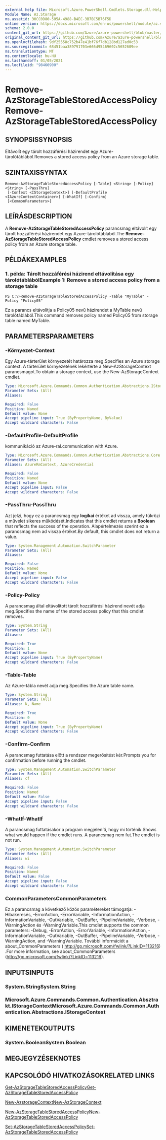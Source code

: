 ```yaml
---
external help file: Microsoft.Azure.PowerShell.Cmdlets.Storage.dll-Help.xml
Module Name: Az.Storage
ms.assetid: 30CC0D80-505A-4988-B4EC-3B7BC5B76F5D
online version: https://docs.microsoft.com/en-us/powershell/module/az.storage/remove-azstoragetablestoredaccesspolicy
schema: 2.0.0
content_git_url: https://github.com/Azure/azure-powershell/blob/master/src/Storage/Storage.Management/help/Remove-AzStorageTableStoredAccessPolicy.md
original_content_git_url: https://github.com/Azure/azure-powershell/blob/master/src/Storage/Storage.Management/help/Remove-AzStorageTableStoredAccessPolicy.md
ms.openlocfilehash: 9df25558c752b47e41bf76f7db128bd127ad0c53
ms.sourcegitcommit: 68451baa389791703e666d95469602c5652609ee
ms.translationtype: MT
ms.contentlocale: hu-HU
ms.lasthandoff: 01/05/2021
ms.locfileid: "98466900"
---
```

# <span data-ttu-id="f9090-101">Remove-AzStorageTableStoredAccessPolicy</span><span class="sxs-lookup"><span data-stu-id="f9090-101">Remove-AzStorageTableStoredAccessPolicy</span></span>

## <span data-ttu-id="f9090-102">SYNOPSIS</span><span class="sxs-lookup"><span data-stu-id="f9090-102">SYNOPSIS</span></span>
<span data-ttu-id="f9090-103">Eltávolít egy tárolt hozzáférési házirendet egy Azure-tárolótáblából.</span><span class="sxs-lookup"><span data-stu-id="f9090-103">Removes a stored access policy from an Azure storage table.</span></span>

## <span data-ttu-id="f9090-104">SZINTAXIS</span><span class="sxs-lookup"><span data-stu-id="f9090-104">SYNTAX</span></span>

```
Remove-AzStorageTableStoredAccessPolicy [-Table] <String> [-Policy] <String> [-PassThru]
 [-Context <IStorageContext>] [-DefaultProfile <IAzureContextContainer>] [-WhatIf] [-Confirm]
 [<CommonParameters>]
```

## <span data-ttu-id="f9090-105">LEÍRÁS</span><span class="sxs-lookup"><span data-stu-id="f9090-105">DESCRIPTION</span></span>
<span data-ttu-id="f9090-106">A **Remove-AzStorageTableStoredAccessPolicy** parancsmag eltávolít egy tárolt hozzáférési házirendet egy Azure-tárolótáblából.</span><span class="sxs-lookup"><span data-stu-id="f9090-106">The **Remove-AzStorageTableStoredAccessPolicy** cmdlet removes a stored access policy from an Azure storage table.</span></span>

## <span data-ttu-id="f9090-107">PÉLDÁK</span><span class="sxs-lookup"><span data-stu-id="f9090-107">EXAMPLES</span></span>

### <span data-ttu-id="f9090-108">1. példa: Tárolt hozzáférési házirend eltávolítása egy tárolótáblából</span><span class="sxs-lookup"><span data-stu-id="f9090-108">Example 1: Remove a stored access policy from a storage table</span></span>
```
PS C:\>Remove-AzStorageTableStoredAccessPolicy -Table "MyTable" -Policy "Policy05"
```

<span data-ttu-id="f9090-109">Ez a parancs eltávolítja a Policy05 nevű házirendet a MyTable nevű tárolótáblából.</span><span class="sxs-lookup"><span data-stu-id="f9090-109">This command removes policy named Policy05 from storage table named MyTable.</span></span>

## <span data-ttu-id="f9090-110">PARAMETERS</span><span class="sxs-lookup"><span data-stu-id="f9090-110">PARAMETERS</span></span>

### <span data-ttu-id="f9090-111">-Környezet</span><span class="sxs-lookup"><span data-stu-id="f9090-111">-Context</span></span>
<span data-ttu-id="f9090-112">Egy Azure-tárterület környezetét határozza meg.</span><span class="sxs-lookup"><span data-stu-id="f9090-112">Specifies an Azure storage context.</span></span>
<span data-ttu-id="f9090-113">A tárterület környezetének lekértérte a New-AzStorageContext parancsmagot.</span><span class="sxs-lookup"><span data-stu-id="f9090-113">To obtain a storage context, use the New-AzStorageContext cmdlet.</span></span>

```yaml
Type: Microsoft.Azure.Commands.Common.Authentication.Abstractions.IStorageContext
Parameter Sets: (All)
Aliases:

Required: False
Position: Named
Default value: None
Accept pipeline input: True (ByPropertyName, ByValue)
Accept wildcard characters: False
```

### <span data-ttu-id="f9090-114">-DefaultProfile</span><span class="sxs-lookup"><span data-stu-id="f9090-114">-DefaultProfile</span></span>
<span data-ttu-id="f9090-115">kommunikáció az Azure-ral.</span><span class="sxs-lookup"><span data-stu-id="f9090-115">communication with Azure.</span></span>

```yaml
Type: Microsoft.Azure.Commands.Common.Authentication.Abstractions.Core.IAzureContextContainer
Parameter Sets: (All)
Aliases: AzureRmContext, AzureCredential

Required: False
Position: Named
Default value: None
Accept pipeline input: False
Accept wildcard characters: False
```

### <span data-ttu-id="f9090-116">-PassThru</span><span class="sxs-lookup"><span data-stu-id="f9090-116">-PassThru</span></span>
<span data-ttu-id="f9090-117">Azt jelzi, hogy ez a parancsmag egy **logikai** értéket ad vissza, amely tükrözi a művelet sikeres működését.</span><span class="sxs-lookup"><span data-stu-id="f9090-117">Indicates that this cmdlet returns a **Boolean** that reflects the success of the operation.</span></span>
<span data-ttu-id="f9090-118">Alapértelmezés szerint ez a parancsmag nem ad vissza értéket.</span><span class="sxs-lookup"><span data-stu-id="f9090-118">By default, this cmdlet does not return a value.</span></span>

```yaml
Type: System.Management.Automation.SwitchParameter
Parameter Sets: (All)
Aliases:

Required: False
Position: Named
Default value: None
Accept pipeline input: False
Accept wildcard characters: False
```

### <span data-ttu-id="f9090-119">-Policy</span><span class="sxs-lookup"><span data-stu-id="f9090-119">-Policy</span></span>
<span data-ttu-id="f9090-120">A parancsmag által eltávolított tárolt hozzáférési házirend nevét adja meg.</span><span class="sxs-lookup"><span data-stu-id="f9090-120">Specifies the name of the stored access policy that this cmdlet removes.</span></span>

```yaml
Type: System.String
Parameter Sets: (All)
Aliases:

Required: True
Position: 1
Default value: None
Accept pipeline input: True (ByPropertyName)
Accept wildcard characters: False
```

### <span data-ttu-id="f9090-121">-Table</span><span class="sxs-lookup"><span data-stu-id="f9090-121">-Table</span></span>
<span data-ttu-id="f9090-122">Az Azure-tábla nevét adja meg.</span><span class="sxs-lookup"><span data-stu-id="f9090-122">Specifies the Azure table name.</span></span>

```yaml
Type: System.String
Parameter Sets: (All)
Aliases: N, Name

Required: True
Position: 0
Default value: None
Accept pipeline input: True (ByPropertyName)
Accept wildcard characters: False
```

### <span data-ttu-id="f9090-123">-Confirm</span><span class="sxs-lookup"><span data-stu-id="f9090-123">-Confirm</span></span>
<span data-ttu-id="f9090-124">A parancsmag futtatása előtt a rendszer megerősítést kér.</span><span class="sxs-lookup"><span data-stu-id="f9090-124">Prompts you for confirmation before running the cmdlet.</span></span>

```yaml
Type: System.Management.Automation.SwitchParameter
Parameter Sets: (All)
Aliases: cf

Required: False
Position: Named
Default value: False
Accept pipeline input: False
Accept wildcard characters: False
```

### <span data-ttu-id="f9090-125">-WhatIf</span><span class="sxs-lookup"><span data-stu-id="f9090-125">-WhatIf</span></span>
<span data-ttu-id="f9090-126">A parancsmag futtatásakor a program megjeleníti, hogy mi történik.</span><span class="sxs-lookup"><span data-stu-id="f9090-126">Shows what would happen if the cmdlet runs.</span></span>
<span data-ttu-id="f9090-127">A parancsmag nem fut.</span><span class="sxs-lookup"><span data-stu-id="f9090-127">The cmdlet is not run.</span></span>

```yaml
Type: System.Management.Automation.SwitchParameter
Parameter Sets: (All)
Aliases: wi

Required: False
Position: Named
Default value: False
Accept pipeline input: False
Accept wildcard characters: False
```

### <span data-ttu-id="f9090-128">CommonParameters</span><span class="sxs-lookup"><span data-stu-id="f9090-128">CommonParameters</span></span>
<span data-ttu-id="f9090-129">Ez a parancsmag a következő közös paramétereket támogatja: -Hibakeresés, -ErrorAction, -ErrorVariable, -InformationAction, -InformationVariable, -OutVariable, -OutBuffer, -PipelineVariable, -Verbose, -WarningAction és -WarningVariable.</span><span class="sxs-lookup"><span data-stu-id="f9090-129">This cmdlet supports the common parameters: -Debug, -ErrorAction, -ErrorVariable, -InformationAction, -InformationVariable, -OutVariable, -OutBuffer, -PipelineVariable, -Verbose, -WarningAction, and -WarningVariable.</span></span> <span data-ttu-id="f9090-130">További információt a about_CommonParameters ( http://go.microsoft.com/fwlink/?LinkID=113216) .</span><span class="sxs-lookup"><span data-stu-id="f9090-130">For more information, see about_CommonParameters (http://go.microsoft.com/fwlink/?LinkID=113216).</span></span>

## <span data-ttu-id="f9090-131">INPUTS</span><span class="sxs-lookup"><span data-stu-id="f9090-131">INPUTS</span></span>

### <span data-ttu-id="f9090-132">System.String</span><span class="sxs-lookup"><span data-stu-id="f9090-132">System.String</span></span>

### <span data-ttu-id="f9090-133">Microsoft.Azure.Commands.Common.Authentication.Absztrakt.IStorageContext</span><span class="sxs-lookup"><span data-stu-id="f9090-133">Microsoft.Azure.Commands.Common.Authentication.Abstractions.IStorageContext</span></span>

## <span data-ttu-id="f9090-134">KIMENETEK</span><span class="sxs-lookup"><span data-stu-id="f9090-134">OUTPUTS</span></span>

### <span data-ttu-id="f9090-135">System.Boolean</span><span class="sxs-lookup"><span data-stu-id="f9090-135">System.Boolean</span></span>

## <span data-ttu-id="f9090-136">MEGJEGYZÉSEK</span><span class="sxs-lookup"><span data-stu-id="f9090-136">NOTES</span></span>

## <span data-ttu-id="f9090-137">KAPCSOLÓDÓ HIVATKOZÁSOK</span><span class="sxs-lookup"><span data-stu-id="f9090-137">RELATED LINKS</span></span>

[<span data-ttu-id="f9090-138">Get-AzStorageTableStoredAccessPolicy</span><span class="sxs-lookup"><span data-stu-id="f9090-138">Get-AzStorageTableStoredAccessPolicy</span></span>](./Get-AzStorageTableStoredAccessPolicy.md)

[<span data-ttu-id="f9090-139">New-AzstorageContext</span><span class="sxs-lookup"><span data-stu-id="f9090-139">New-AzStorageContext</span></span>](./New-AzStorageContext.md)

[<span data-ttu-id="f9090-140">New-AzStorageTableStoredAccessPolicy</span><span class="sxs-lookup"><span data-stu-id="f9090-140">New-AzStorageTableStoredAccessPolicy</span></span>](./New-AzStorageTableStoredAccessPolicy.md)

[<span data-ttu-id="f9090-141">Set-AzStorageTableStoredAccessPolicy</span><span class="sxs-lookup"><span data-stu-id="f9090-141">Set-AzStorageTableStoredAccessPolicy</span></span>](./Set-AzStorageTableStoredAccessPolicy.md)
